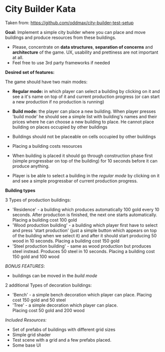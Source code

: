 # City Builder Kata

Taken from: https://github.com/oddmax/city-builder-test-setup

**Goal:**
Implement a simple city builder where you can place and move buildings and produce resources from these buildings.

* Please, concentrate on **data structures**, **separation of concerns** and **architecture** of the game. UX, usability and prettiness are not important at all.
* Feel free to use 3rd party frameworks if needed

**Desired set of features:**

The game should have two main modes:
* **Regular mode:** in which player can select a building by clicking on it and see a it's name on top of it and current production progress (or can start a new production if no production is running)
* **Build mode:** the player can place a new building. When player presses 'build mode' he should see a simple list with building's names and their prices where he can choose a new building to place. He cannot place building on places occupied by other buildings

* Buildings should not be placeable on cells occupied by other buildings
* Placing a building costs resources
* When building is placed it should go through construction phase first (simple progressbar on top of the building) for 10 seconds before it can produce anything.
* Player is be able to select a building in the *regular mode* by clicking on it and see a simple progressbar of current production progress. 

**Building types**

3 Types of production buildings:
* 'Residence' - a building which produces automatically 100 gold every 10 seconds. After production is finished, the next one starts automatically. 
Placing a building cost 100 gold
* 'Wood production building' - a building which player first have to select and press 'start production' (just a simple button which appears on top of the building when we select it) and after it should start producing 50 wood in 10 seconds.
Placing a building cost 150 gold
* 'Steel production building' - same as wood production but produces steel instead. Produces 50 steel in 10 seconds.
Placing a building cost 150 gold and 100 wood


*BONUS FEATURES*: 
* buildings can be moved in the *build mode*

2 additional Types of decoration buildings:
* 'Bench' - a simple bench decoration which player can place.
Placing cost 150 gold and 50 steel
* 'Tree' - a simple decoration which player can place.  
Placing cost 50 gold and 200 wood


*Included Resources:*
* Set of prefabs of buildings with different grid sizes
* Simple grid shader
* Test scene with a grid and a few prefabs placed.
* Some base UI
